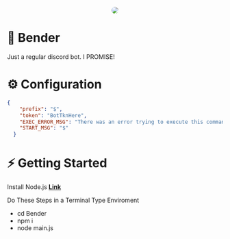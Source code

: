 <p align="center">
  <img style="border-radius: 50%;" src="https://i.pinimg.com/736x/d4/fc/38/d4fc386b6dd407f8954f73cd742f7a97--d-design-futurama.jpg">
</p>

# 🍺 Bender

 Just a regular discord bot. I PROMISE!

# ⚙️ Configuration

```json
{
    "prefix": "$",
    "token": "BotTknHere",
    "EXEC_ERROR_MSG": "There was an error trying to execute this command!",
    "START_MSG": "$"
  }
```

# ⚡ Getting Started

Install Node.js **[Link](https://nodejs.org/en/download/)**

Do These Steps in a Terminal Type Enviroment
- cd Bender
- npm i
- node main.js
